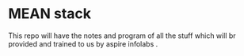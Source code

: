 # MEAN stack
This repo will have the notes and program of all the stuff which will br provided and trained to us by aspire infolabs .
